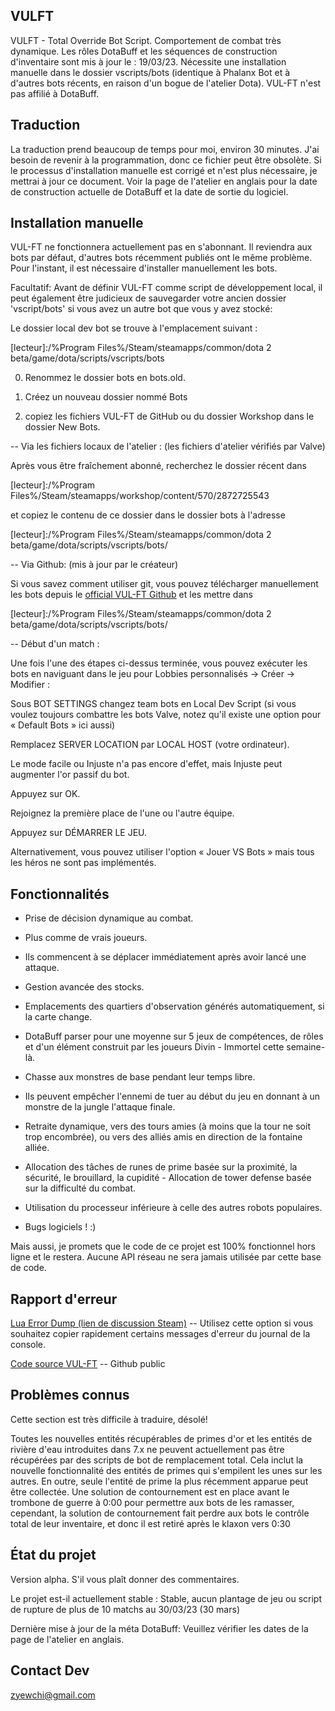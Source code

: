 ## VULFT


VULFT - Total Override Bot Script. Comportement de combat très dynamique. Les rôles DotaBuff et les séquences de construction d'inventaire sont mis à jour le : 19/03/23. Nécessite une installation manuelle dans le dossier vscripts/bots (identique à Phalanx Bot et à d'autres bots récents, en raison d'un bogue de l'atelier Dota). VUL-FT n'est pas affilié à DotaBuff.



##  Traduction 

La traduction prend beaucoup de temps pour moi, environ 30 minutes. J'ai besoin de revenir à la programmation, donc ce fichier peut être obsolète. Si le processus d'installation manuelle est corrigé et n'est plus nécessaire, je mettrai à jour ce document. Voir la page de l'atelier en anglais pour la date de construction actuelle de DotaBuff et la date de sortie du logiciel.



##  Installation manuelle 

VUL-FT ne fonctionnera actuellement pas en s'abonnant. Il reviendra aux bots par défaut, d'autres bots récemment publiés ont le même problème. Pour l'instant, il est nécessaire d'installer manuellement les bots.



Facultatif: Avant de définir VUL-FT comme script de développement local, il peut également être judicieux de sauvegarder votre ancien dossier 'vscript/bots' si vous avez un autre bot que vous y avez stocké:

Le dossier local dev bot se trouve à l'emplacement suivant :

[lecteur]:/%Program Files%/Steam/steamapps/common/dota 2 beta/game/dota/scripts/vscripts/bots

0) Renommez le dossier bots en bots.old.

1) Créez un nouveau dossier nommé Bots

2) copiez les fichiers VUL-FT de GitHub ou du dossier Workshop dans le dossier New Bots.



-- Via les fichiers locaux de l'atelier : (les fichiers d'atelier vérifiés par Valve)

Après vous être fraîchement abonné, recherchez le dossier récent dans

[lecteur]:/%Program Files%/Steam/steamapps/workshop/content/570/2872725543

et copiez le contenu de ce dossier dans le dossier bots à l'adresse

[lecteur]:/%Program Files%/Steam/steamapps/common/dota 2 beta/game/dota/scripts/vscripts/bots/



-- Via Github: (mis à jour par le créateur)

Si vous savez comment utiliser git, vous pouvez télécharger manuellement les bots depuis le [official VUL-FT Github](https://github.com/yewchi/vulft) et les mettre dans

[lecteur]:/%Program Files%/Steam/steamapps/common/dota 2 beta/game/dota/scripts/vscripts/bots/



-- Début d'un match :

Une fois l'une des étapes ci-dessus terminée, vous pouvez exécuter les bots en naviguant dans le jeu pour Lobbies personnalisés -> Créer -> Modifier :

Sous BOT SETTINGS changez team bots en Local Dev Script (si vous voulez toujours combattre les bots Valve, notez qu'il existe une option pour « Default Bots » ici aussi)

Remplacez SERVER LOCATION par LOCAL HOST (votre ordinateur).

Le mode facile ou Injuste n'a pas encore d'effet, mais Injuste peut augmenter l'or passif du bot.

Appuyez sur OK.

Rejoignez la première place de l'une ou l'autre équipe.

Appuyez sur DÉMARRER LE JEU.



Alternativement, vous pouvez utiliser l'option « Jouer VS Bots » mais tous les héros ne sont pas implémentés.



##  Fonctionnalités 

- Prise de décision dynamique au combat.

- Plus comme de vrais joueurs.

- Ils commencent à se déplacer immédiatement après avoir lancé une attaque.

- Gestion avancée des stocks.

- Emplacements des quartiers d'observation générés automatiquement, si la carte change.

- DotaBuff parser pour une moyenne sur 5 jeux de compétences, de rôles et d'un élément construit par les joueurs Divin - Immortel cette semaine-là.

- Chasse aux monstres de base pendant leur temps libre.

- Ils peuvent empêcher l'ennemi de tuer au début du jeu en donnant à un monstre de la jungle l'attaque finale.

- Retraite dynamique, vers des tours amies (à moins que la tour ne soit trop encombrée), ou vers des alliés amis en direction de la fontaine alliée.

- Allocation des tâches de runes de prime basée sur la proximité, la sécurité, le brouillard, la cupidité - Allocation de tower defense basée sur la difficulté du combat.

- Utilisation du processeur inférieure à celle des autres robots populaires.

- Bugs logiciels ! :)



Mais aussi, je promets que le code de ce projet est 100% fonctionnel hors ligne et le restera. Aucune API réseau ne sera jamais utilisée par cette base de code.



##  Rapport d'erreur 

[ Lua Error Dump (lien de discussion Steam)](https://steamcommunity.com/workshop/filedetails/discussion/2872725543/3648503910213521285/) -- Utilisez cette option si vous souhaitez copier rapidement certains messages d'erreur du journal de la console.

[ Code source VUL-FT](https://github.com/Yewchi/vulft) -- Github public



##  Problèmes connus 

Cette section est très difficile à traduire, désolé!



Toutes les nouvelles entités récupérables de primes d'or et les entités de rivière d'eau introduites dans 7.x ne peuvent actuellement pas être récupérées par des scripts de bot de remplacement total. Cela inclut la nouvelle fonctionnalité des entités de primes qui s'empilent les unes sur les autres. En outre, seule l'entité de prime la plus récemment apparue peut être collectée. Une solution de contournement est en place avant le trombone de guerre à 0:00 pour permettre aux bots de les ramasser, cependant, la solution de contournement fait perdre aux bots le contrôle total de leur inventaire, et donc il est retiré après le klaxon vers 0:30



##  État du projet 

Version alpha. S'il vous plaît donner des commentaires.

Le projet est-il actuellement stable : Stable, aucun plantage de jeu ou script de rupture de plus de 10 matchs au 30/03/23 (30 mars)

Dernière mise à jour de la méta DotaBuff: Veuillez vérifier les dates de la page de l'atelier en anglais.



##  Contact Dev 

zyewchi@gmail.com

